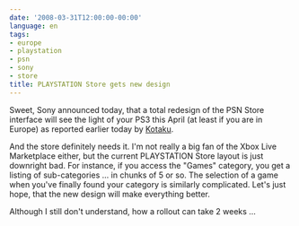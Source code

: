```yaml
---
date: '2008-03-31T12:00:00-00:00'
language: en
tags:
- europe
- playstation
- psn
- sony
- store
title: PLAYSTATION Store gets new design
---
```



Sweet, Sony announced today, that a total redesign of the PSN Store interface will see the light of your PS3 this April (at least if you are in Europe) as reported earlier today by [Kotaku](http://kotaku.com/374029/psn-redesign-revealed).

And the store definitely needs it. I'm not really a big fan of the Xbox Live Marketplace either, but the current PLAYSTATION Store layout is just downright bad. For instance, if you access the "Games" category, you get a listing of sub-categories ... in chunks of 5 or so. The selection of a game when you've finally found your category is similarly complicated. Let's just hope, that the new design will make everything better.

Although I still don't understand, how a rollout can take 2 weeks ...